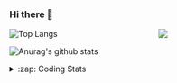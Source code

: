 ### Hi there 👋

<!--
**tao8687/tao8687** is a ✨ _special_ ✨ repository because its `README.md` (this file) appears on your GitHub profile.

Here are some ideas to get you started:

- 🔭 I’m currently working on ...
- 🌱 I’m currently learning ...
- 👯 I’m looking to collaborate on ...
- 🤔 I’m looking for help with ...
- 💬 Ask me about ...
- 📫 How to reach me: ...
- 😄 Pronouns: ...
- ⚡ Fun fact: ...
-->

<img align='right' src="https://media.giphy.com/media/M9gbBd9nbDrOTu1Mqx/giphy.gif" width="240">

  
![Top Langs](https://github-readme-stats.vercel.app/api/top-langs/?username=tao8687&layout=compact&title_color=23238E&text_color=A67D3D)

![Anurag's github stats](https://github-readme-stats.vercel.app/api?username=tao8687&show_icons=true&&text_color=A67D3D&title_color=23238E&show_icons=false&count_private=true&hide=stars)

<details>
  <summary>:zap: Coding Stats</summary>
  <br>
    
<!--START_SECTION:waka-->
![Code Time](http://img.shields.io/badge/Code%20Time-2%2C029%20hrs%2028%20mins-blue)

![Profile Views](http://img.shields.io/badge/Profile%20Views-0-blue)

**🐱 My GitHub Data** 

> 📦 1.5 MB Used in GitHub's Storage 
 > 
> 🏆 163 Contributions in the Year 2025
 > 
> 🚫 Not Opted to Hire
 > 
> 📜 63 Public Repositories 
 > 
> 🔑 24 Private Repositories 
 > 
**I'm an Early 🐤** 

```text
🌞 Morning                1765 commits        ██████████████████████░░░   89.23 % 
🌆 Daytime                90 commits          █░░░░░░░░░░░░░░░░░░░░░░░░   04.55 % 
🌃 Evening                119 commits         ██░░░░░░░░░░░░░░░░░░░░░░░   06.02 % 
🌙 Night                  4 commits           ░░░░░░░░░░░░░░░░░░░░░░░░░   00.20 % 
```
📅 **I'm Most Productive on Wednesday** 

```text
Monday                   284 commits         ████░░░░░░░░░░░░░░░░░░░░░   14.36 % 
Tuesday                  270 commits         ███░░░░░░░░░░░░░░░░░░░░░░   13.65 % 
Wednesday                341 commits         ████░░░░░░░░░░░░░░░░░░░░░   17.24 % 
Thursday                 264 commits         ███░░░░░░░░░░░░░░░░░░░░░░   13.35 % 
Friday                   280 commits         ████░░░░░░░░░░░░░░░░░░░░░   14.16 % 
Saturday                 274 commits         ███░░░░░░░░░░░░░░░░░░░░░░   13.85 % 
Sunday                   265 commits         ███░░░░░░░░░░░░░░░░░░░░░░   13.40 % 
```


📊 **This Week I Spent My Time On** 

```text
🕑︎ Time Zone: Asia/Shanghai

💬 Programming Languages: 
C                        6 hrs 1 min         ████████░░░░░░░░░░░░░░░░░   30.12 % 
CMake                    5 hrs 12 mins       ███████░░░░░░░░░░░░░░░░░░   26.02 % 
C++                      3 hrs 58 mins       █████░░░░░░░░░░░░░░░░░░░░   19.82 % 
XML                      1 hr 40 mins        ██░░░░░░░░░░░░░░░░░░░░░░░   08.34 % 
Prolog                   35 mins             █░░░░░░░░░░░░░░░░░░░░░░░░   02.98 % 

🔥 Editors: 
Cursor                   10 hrs 57 mins      ██████████████░░░░░░░░░░░   54.73 % 
VS Code                  9 hrs 3 mins        ███████████░░░░░░░░░░░░░░   45.27 % 

🐱‍💻 Projects: 
R20                      8 hrs 8 mins        ██████████░░░░░░░░░░░░░░░   40.66 % 
TransRobot-qianjiang-39b62 hrs 50 mins       ████░░░░░░░░░░░░░░░░░░░░░   14.18 % 
icart_mini_driver_ws     2 hrs 44 mins       ███░░░░░░░░░░░░░░░░░░░░░░   13.72 % 
OpenCTR_H60V32_R20_1024_V1 hr 18 mins        ██░░░░░░░░░░░░░░░░░░░░░░░   06.56 % 
TransRobot-qianjiang     1 hr 13 mins        ██░░░░░░░░░░░░░░░░░░░░░░░   06.13 % 

💻 Operating System: 
Linux                    20 hrs 1 min        █████████████████████████   100.00 % 
```

**I Mostly Code in C++** 

```text
C++                      11 repos            ████████░░░░░░░░░░░░░░░░░   33.33 % 
Python                   8 repos             ██████░░░░░░░░░░░░░░░░░░░   24.24 % 
JavaScript               2 repos             ██░░░░░░░░░░░░░░░░░░░░░░░   06.06 % 
Batchfile                1 repo              █░░░░░░░░░░░░░░░░░░░░░░░░   03.03 % 
HTML                     1 repo              █░░░░░░░░░░░░░░░░░░░░░░░░   03.03 % 
```



**Timeline**

![Lines of Code chart](https://raw.githubusercontent.com/tao8687/tao8687/master/assets/bar_graph.png)


 Last Updated on 11/06/2025 01:58:34 UTC
<!--END_SECTION:waka-->
</details>
